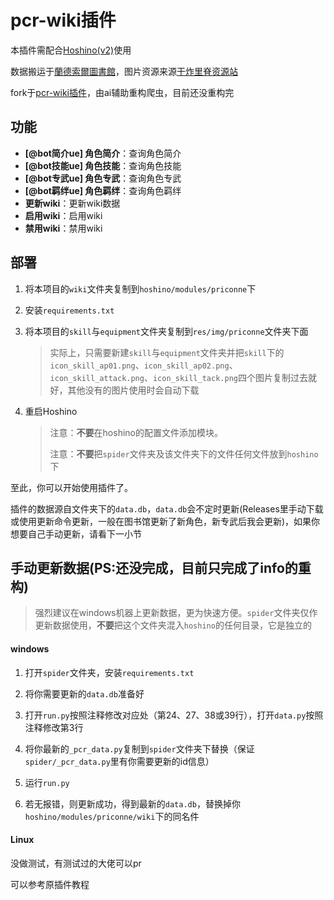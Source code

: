 # pcr-wiki插件

本插件需配合[Hoshino(v2)](https://github.com/Ice-Cirno/HoshinoBot)使用

数据搬运于[蘭德索爾圖書館](https://pcredivewiki.tw/)，图片资源来源[干炸里脊资源站](https://redive.estertion.win/)

fork于[pcr-wiki插件](https://github.com/pcrbot/pcr-wiki)，由ai辅助重构爬虫，目前还没重构完

## 功能

- **[@bot简介ue] 角色简介**：查询角色简介
- **[@bot技能ue] 角色技能**：查询角色技能
- **[@bot专武ue] 角色专武**：查询角色专武
- **[@bot羁绊ue] 角色羁绊**：查询角色羁绊
- **更新wiki**：更新wiki数据
- **启用wiki**：启用wiki
- **禁用wiki**：禁用wiki

## 部署

1. 将本项目的`wiki`文件夹复制到`hoshino/modules/priconne`下

2. 安装`requirements.txt`

3. 将本项目的`skill`与`equipment`文件夹复制到`res/img/priconne`文件夹下面

   > 实际上，只需要新建`skill`与`equipment`文件夹并把`skill`下的`icon_skill_ap01.png`、`icon_skill_ap02.png`、`icon_skill_attack.png`、`icon_skill_tack.png`四个图片复制过去就好，其他没有的图片使用时会自动下载

4. 重启Hoshino

   > 注意：**不要**在hoshino的配置文件添加模块。
   >
   > 注意：**不要**把`spider`文件夹及该文件夹下的文件任何文件放到`hoshino`下

至此，你可以开始使用插件了。

插件的数据源自文件夹下的`data.db`，`data.db`会不定时更新(Releases里手动下载或使用更新命令更新，一般在图书馆更新了新角色，新专武后我会更新)，如果你想要自己手动更新，请看下一小节

## 手动更新数据(PS:还没完成，目前只完成了info的重构)

> 强烈建议在windows机器上更新数据，更为快速方便。`spider`文件夹仅作更新数据使用，**不要**把这个文件夹混入`hoshino`的任何目录，它是独立的

#### windows

1. 打开`spider`文件夹，安装`requirements.txt`

2. 将你需要更新的`data.db`准备好

3. 打开`run.py`按照注释修改对应处（第24、27、38或39行），打开`data.py`按照注释修改第3行

4. 将你最新的`_pcr_data.py`复制到`spider`文件夹下替换（保证`spider/_pcr_data.py`里有你需要更新的id信息）

5. 运行`run.py`

6. 若无报错，则更新成功，得到最新的`data.db`，替换掉你`hoshino/modules/priconne/wiki`下的同名件

#### Linux

没做测试，有测试过的大佬可以pr

可以参考原插件教程

